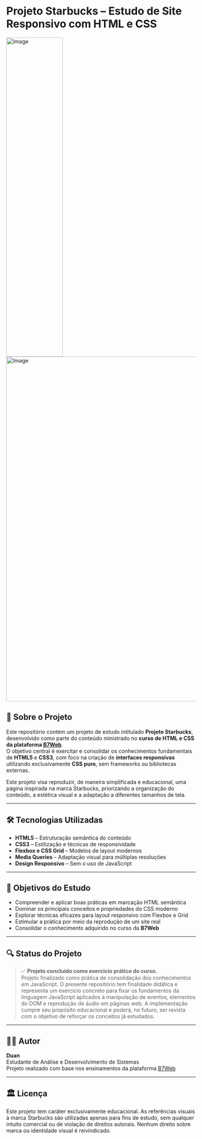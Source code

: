 # Projeto Starbucks – Estudo de Site Responsivo com HTML e CSS

<img width="371" height="846" alt="Image" src="https://github.com/user-attachments/assets/7c3d57a2-78ee-41a7-861a-369fd1b9cd55" style="width: 150px;" />
<img width="1855" height="914" alt="Image" src="https://github.com/user-attachments/assets/1ea7011a-55f4-4c83-99dc-dc1c70253fa5" style="width: 600px;" />

## 📜 Sobre o Projeto

Este repositório contém um projeto de estudo intitulado **Projeto Starbucks**, desenvolvido como parte do conteúdo ministrado no **curso de HTML e CSS da plataforma [B7Web](https://app.b7web.com.br/)**.  
O objetivo central é exercitar e consolidar os conhecimentos fundamentais de **HTML5** e **CSS3**, com foco na criação de **interfaces responsivas** utilizando exclusivamente **CSS puro**, sem frameworks ou bibliotecas externas.

Este projeto visa reproduzir, de maneira simplificada e educacional, uma página inspirada na marca Starbucks, priorizando a organização do conteúdo, a estética visual e a adaptação a diferentes tamanhos de tela.

---

## 🛠 Tecnologias Utilizadas

- **HTML5** – Estruturação semântica do conteúdo
- **CSS3** – Estilização e técnicas de responsividade
- **Flexbox e CSS Grid** – Modelos de layout modernos
- **Media Queries** – Adaptação visual para múltiplas resoluções
- **Design Responsivo** – Sem o uso de JavaScript

---

## 🎯 Objetivos do Estudo

- Compreender e aplicar boas práticas em marcação HTML semântica
- Dominar os principais conceitos e propriedades do CSS moderno
- Explorar técnicas eficazes para layout responsivo com Flexbox e Grid
- Estimular a prática por meio da reprodução de um site real
- Consolidar o conhecimento adquirido no curso da **B7Web**


---

## 🔍 Status do Projeto

> ✅ **Projeto concluído como exercício prático do curso.**  
> Projeto finalizado como prática de consolidação dos conhecimentos em JavaScript.
O presente repositório tem finalidade didática e representa um exercício concreto para fixar os fundamentos da linguagem JavaScript aplicados à manipulação de eventos, elementos do DOM e reprodução de áudio em páginas web.
A implementação cumpre seu propósito educacional e poderá, no futuro, ser revista com o objetivo de reforçar os conceitos já estudados.

---

## 👨‍🎓 Autor

**Duan**  
Estudante de Análise e Desenvolvimento de Sistemas  
Projeto realizado com base nos ensinamentos da plataforma [B7Web](https://app.b7web.com.br/)  

---

## 🏛️ Licença

Este projeto tem caráter exclusivamente educacional. As referências visuais à marca Starbucks são utilizadas apenas para fins de estudo, sem qualquer intuito comercial ou de violação de direitos autorais. Nenhum direito sobre marca ou identidade visual é reivindicado.

